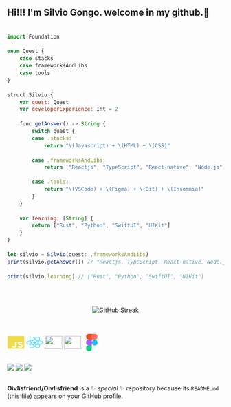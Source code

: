 ## Hi!!! I'm Silvio Gongo. welcome in my github.🚀


```js

import Foundation

enum Quest {
    case stacks
    case frameworksAndLibs
    case tools
}

struct Silvio {
    var quest: Quest
    var developerExperience: Int = 2 

    func getAnswer() -> String {
        switch quest {
        case .stacks:
            return "\(Javascript) + \(HTML) + \(CSS)"
            
        case .frameworksAndLibs:
            return ["Reactjs", "TypeScript", "React-native", "Node.js"].joined(separator: ", ")
            
        case .tools:
            return "\(VSCode) + \(Figma) + \(Git) + \(Insomnia)"
        }
    }
    
    var learning: [String] {
        return ["Rust", "Python", "SwiftUI", "UIKit"]
    }
}

let silvio = Silvio(quest: .frameworksAndLibs)
print(silvio.getAnswer()) // "Reactjs, TypeScript, React-native, Node.js"

print(silvio.learning) // ["Rust", "Python", "SwiftUI", "UIKit"]


```


<br><br>

<div align="center">
  
  [![GitHub Streak](https://github-readme-streak-stats.herokuapp.com?user=oivlisfriend&theme=cobalt&hide_border=true&date_format=M%20j%5B%2C%20Y%5D)](https://git.io/streak-stats)

</div>

##
  

<div style="display: inline_block"><br>
  <img align="center" alt="Rafa-Js" height="30" width="40" src="https://raw.githubusercontent.com/devicons/devicon/master/icons/javascript/javascript-plain.svg">
  <img align="center" alt="Rafa-React" height="30" width="40" src="https://raw.githubusercontent.com/devicons/devicon/master/icons/react/react-original.svg">
  <img align="center" height="30" width="40" src="https://cdn.jsdelivr.net/gh/devicons/devicon/icons/typescript/typescript-plain.svg" />
  <img align="center" height="30" width="40" src="https://cdn.jsdelivr.net/gh/devicons/devicon/icons/nodejs/nodejs-original.svg" />
  <img align="center" height="40" width="40" src="https://raw.githubusercontent.com/devicons/devicon/master/icons/figma/figma-original.svg" alt="vini_figma">


                    
</div>

 ##
 
<div> 
  <a href="https://www.instagram.com/_smg_oivlis" target="_blank"><img src="https://img.shields.io/badge/-Instagram-%23E4405F?style=for-the-badge&logo=instagram&logoColor=white" target="_blank"></a> 
  <a href = "mailto:silvio.gongo.o@gmail.com"><img src="https://img.shields.io/badge/-Gmail-%23333?style=for-the-badge&logo=gmail&logoColor=white" target="_blank"></a>
  <a href="https://www.linkedin.com/in/s%C3%ADlvio-gongo-95018619b/" target="_blank"><img src="https://img.shields.io/badge/-LinkedIn-%230077B5?style=for-the-badge&logo=linkedin&logoColor=white" target="_blank"></a> 

##  
  **Oivlisfriend/Oivlisfriend** is a ✨ _special_ ✨ repository because its `README.md` (this file) appears on your GitHub profile.


